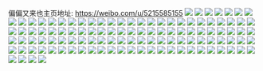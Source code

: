 偏偏又来也主页地址: https://weibo.com/u/5215585155 
![](https://wx4.sinaimg.cn/mw2000/005GY3Xdly1h94jnml06jj32c02c0u0x.jpg) 
![](https://wx4.sinaimg.cn/mw2000/005GY3Xdly1h94jnstqznj32c02c0npe.jpg) 
![](https://wx4.sinaimg.cn/mw2000/005GY3Xdly1h94jnuncidj32c02c0hdt.jpg) 
![](https://wx4.sinaimg.cn/mw2000/005GY3Xdly1h94jnku2ozj32c02c0hdt.jpg) 
![](https://wx4.sinaimg.cn/mw2000/005GY3Xdly1h94jnwt0gpj32c02c0npd.jpg) 
![](https://wx4.sinaimg.cn/mw2000/005GY3Xdly1h94jo4yd9zj30zs0tytmc.jpg) 
![](https://wx4.sinaimg.cn/mw2000/005GY3Xdly1h91i9mq5sqj32c02c07wi.jpg) 
![](https://wx4.sinaimg.cn/mw2000/005GY3Xdly1h6z8ma8r9dj30u014075b.jpg) 
![](https://wx4.sinaimg.cn/mw2000/005GY3Xdly1h61xy5suu5j31400u07a0.jpg) 
![](https://wx4.sinaimg.cn/mw2000/005GY3Xdly1h61xy6n8ihj30u0140qa9.jpg) 
![](https://wx4.sinaimg.cn/mw2000/005GY3Xdly1h61xy7iuf6j31400u0dln.jpg) 
![](https://wx4.sinaimg.cn/mw2000/005GY3Xdly1h61xy8orh8j31400u0n35.jpg) 
![](https://wx4.sinaimg.cn/mw2000/005GY3Xdly1h61xzkz3qcj31400u0gnl.jpg) 
![](https://wx4.sinaimg.cn/mw2000/005GY3Xdly1h4v72yia07j32c0340qv6.jpg) 
![](https://wx4.sinaimg.cn/mw2000/005GY3Xdly1h2yvlr9fgwj31hc0u04e9.jpg) 
![](https://wx4.sinaimg.cn/mw2000/005GY3Xdly1h2yvlry4s9j30u00u07gs.jpg) 
![](https://wx4.sinaimg.cn/mw2000/005GY3Xdly1h2yvlsgj9hj30u00u07ah.jpg) 
![](https://wx4.sinaimg.cn/mw2000/005GY3Xdly1h2yvltbm1xj30u00u0aet.jpg) 
![](https://wx4.sinaimg.cn/mw2000/005GY3Xdly1h2yvlu0qy5j30u0140qfo.jpg) 
![](https://wx4.sinaimg.cn/mw2000/005GY3Xdly1h2yvluqhf2j31400u0gv6.jpg) 
![](https://wx4.sinaimg.cn/mw2000/005GY3Xdly1h16rimmoohj30u00u0407.jpg) 
![](https://wx4.sinaimg.cn/mw2000/005GY3Xdly1h16rldmbhjj32c03401kz.jpg) 
![](https://wx4.sinaimg.cn/mw2000/005GY3Xdly1h16rlelqm5j33402c04qp.jpg) 
![](https://wx4.sinaimg.cn/mw2000/005GY3Xdly1h16rlc756oj32c03404qr.jpg) 
![](https://wx4.sinaimg.cn/mw2000/005GY3Xdly1gwxmdmybvmj30se1egqdm.jpg) 
![](https://wx4.sinaimg.cn/mw2000/005GY3Xdly1gwxmdqapynj31hc0u0aip.jpg) 
![](https://wx4.sinaimg.cn/mw2000/005GY3Xdly1gwxmdrv0kcj31hc0u0guy.jpg) 
![](https://wx4.sinaimg.cn/mw2000/005GY3Xdly1gwxmdjxbkhj31hc0u0dmv.jpg) 
![](https://wx4.sinaimg.cn/mw2000/005GY3Xdly1gwxmdsvlgej31hc0u0woy.jpg) 
![](https://wx4.sinaimg.cn/mw2000/005GY3Xdly1gwxmdtvkiij30u0140wng.jpg) 
![](https://wx4.sinaimg.cn/mw2000/005GY3Xdly1gwxmduwj0wj30u0140n5h.jpg) 
![](https://wx4.sinaimg.cn/mw2000/005GY3Xdly1gwxmdvye1yj30u0140k13.jpg) 
![](https://wx4.sinaimg.cn/mw2000/005GY3Xdly1gwxmdwqh92j31400u0ahs.jpg) 
![](https://wx4.sinaimg.cn/mw2000/005GY3Xdly1gvrkn6hr1gj61400u044v02.jpg) 
![](https://wx4.sinaimg.cn/mw2000/005GY3Xdly1gvrknl1i8oj61400u0qbk02.jpg) 
![](https://wx4.sinaimg.cn/mw2000/005GY3Xdly1gvrkmu8kjgj60u0140tk402.jpg) 
![](https://wx4.sinaimg.cn/mw2000/005GY3Xdly1gvrknpvisbj61400u0djc02.jpg) 
![](https://wx4.sinaimg.cn/mw2000/005GY3Xdly1gvrkn2x0u3j60u0140n6002.jpg) 
![](https://wx4.sinaimg.cn/mw2000/005GY3Xdly1gvrknsz2y7j60u0140jve02.jpg) 
![](https://wx4.sinaimg.cn/mw2000/005GY3Xdly1gvrknv3ticj61400u0wlg02.jpg) 
![](https://wx4.sinaimg.cn/mw2000/005GY3Xdly1gvrknwj4bvj60u01400wm02.jpg) 
![](https://wx4.sinaimg.cn/mw2000/005GY3Xdly1gvrko0jjvkj61400u0k4c02.jpg) 
![](https://wx4.sinaimg.cn/mw2000/005GY3Xdly1gtnsp82wwbj33402c0e82.jpg) 
![](https://wx4.sinaimg.cn/mw2000/005GY3Xdly1gtnspa7twqj33402c04qr.jpg) 
![](https://wx4.sinaimg.cn/mw2000/005GY3Xdly1gtnspcez9sj33402c0qv6.jpg) 
![](https://wx4.sinaimg.cn/mw2000/005GY3Xdly1gtnspf33ezj32c03407wi.jpg) 
![](https://wx4.sinaimg.cn/mw2000/005GY3Xdly1gtnsph0c88j32c03407wi.jpg) 
![](https://wx4.sinaimg.cn/mw2000/005GY3Xdly1gtnsp69ikrj33402c0kjm.jpg) 
![](https://wx4.sinaimg.cn/mw2000/005GY3Xdly1gt8f25v3qij30p00xctdu.jpg) 
![](https://wx4.sinaimg.cn/mw2000/005GY3Xdly1gt8f267oaoj30p00xc43j.jpg) 
![](https://wx4.sinaimg.cn/mw2000/005GY3Xdly1gruy5hf1d4j30wi0q40w9.jpg) 
![](https://wx4.sinaimg.cn/mw2000/005GY3Xdly1gruy5g66maj33402c0qol.jpg) 
![](https://wx4.sinaimg.cn/mw2000/005GY3Xdly1gruy5r79tuj30wi1ycb2b.jpg) 
![](https://wx4.sinaimg.cn/mw2000/005GY3Xdly1gruy5tnuntj33402c0b1v.jpg) 
![](https://wx4.sinaimg.cn/mw2000/005GY3Xdly1gruy5xflwmj33402c04qp.jpg) 
![](https://wx4.sinaimg.cn/mw2000/005GY3Xdly1gruy61byw9j33402c04qp.jpg) 
![](https://wx4.sinaimg.cn/mw2000/005GY3Xdly1go3gtjmf0rj33402c0kjl.jpg) 
![](https://wx4.sinaimg.cn/mw2000/005GY3Xdly1go3gthh9jwj33402c0npd.jpg) 
![](https://wx4.sinaimg.cn/mw2000/005GY3Xdly1go3gtg2u49j32c0340npe.jpg) 
![](https://wx4.sinaimg.cn/mw2000/005GY3Xdly1go3gtmb2rqj33402c0kjl.jpg) 
![](https://wx4.sinaimg.cn/mw2000/005GY3Xdly1gnk1zhbuyjj33ao4m5b2c.jpg) 
![](https://wx4.sinaimg.cn/mw2000/005GY3Xdly1gmhrldeq77j30u0140tfk.jpg) 
![](https://wx4.sinaimg.cn/mw2000/005GY3Xdly1gmhrlcopb9j30u0140n49.jpg) 
![](https://wx4.sinaimg.cn/mw2000/005GY3Xdly1gjdla50hp7j30u0160agb.jpg) 
![](https://wx4.sinaimg.cn/mw2000/005GY3Xdly1gfosq63lbbj30dw0dwabo.jpg) 
![](https://wx4.sinaimg.cn/mw2000/005GY3Xdly1gf3pv2cvxcj30u01900xr.jpg) 
![](https://wx4.sinaimg.cn/mw2000/005GY3Xdly1gee1lgmz1sj31120ku41y.jpg) 
![](https://wx4.sinaimg.cn/mw2000/005GY3Xdly1ge4y9bma2zj30u00u0n8p.jpg) 
![](https://wx4.sinaimg.cn/mw2000/005GY3Xdly1ge4y9ccvg6j30u00u04bp.jpg) 
![](https://wx4.sinaimg.cn/mw2000/005GY3Xdly1g9lyrtqzsdj30u01sy0xw.jpg) 
![](https://wx4.sinaimg.cn/mw2000/005GY3Xdly1g7iiq46ynkj30u00u0jvp.jpg) 
![](https://wx4.sinaimg.cn/mw2000/005GY3Xdly1g71sgobfp9j30u01rcgwm.jpg) 
![](https://wx4.sinaimg.cn/mw2000/005GY3Xdly1g71sgompnwj30ew0ewgmj.jpg) 
![](https://wx4.sinaimg.cn/mw2000/005GY3Xdly1g6izh329i6j30u00u0q65.jpg) 
![](https://wx4.sinaimg.cn/mw2000/005GY3Xdly1g5vo1x287vj30u0190wiv.jpg) 
![](https://wx4.sinaimg.cn/mw2000/005GY3Xdly1g5vo1xazo2j30u0190gr0.jpg) 
![](https://wx4.sinaimg.cn/mw2000/005GY3Xdly1g5vo2aw6pxj30u0190jw9.jpg) 
![](https://wx4.sinaimg.cn/mw2000/005GY3Xdly1g5f89jt2ovj30u00u0qae.jpg) 
![](https://wx4.sinaimg.cn/mw2000/005GY3Xdly1g5f89kcbbhj309g0cqwgu.jpg) 
![](https://wx4.sinaimg.cn/mw2000/005GY3Xdly1g5f89k46vsj30u0270tiw.jpg) 
![](https://wx4.sinaimg.cn/mw2000/005GY3Xdly1g5f89kkz9gj30u01t045i.jpg) 
![](https://wx4.sinaimg.cn/mw2000/005GY3Xdly1g5f89kvxynj30u01t011d.jpg) 
![](https://wx4.sinaimg.cn/mw2000/005GY3Xdly1g5f89l8w0zj30u01t0akr.jpg) 
![](https://wx4.sinaimg.cn/mw2000/005GY3Xdly1g57ams4omjj30u0140di6.jpg) 
![](https://wx4.sinaimg.cn/mw2000/005GY3Xdly1g57amze50fj30u0190wky.jpg) 
![](https://wx4.sinaimg.cn/mw2000/005GY3Xdly1g57amyoi7nj30ua0u010i.jpg) 
![](https://wx4.sinaimg.cn/mw2000/005GY3Xdly1g57amz16q1j30u90u044p.jpg) 
![](https://wx4.sinaimg.cn/mw2000/005GY3Xdly1g57amzvti5j31900u0n4d.jpg) 
![](https://wx4.sinaimg.cn/mw2000/005GY3Xdly1g42c1dzq7sj30rs13twj2.jpg) 
![](https://wx4.sinaimg.cn/mw2000/005GY3Xdgy1fyh3xwj64mj30qo13zaf1.jpg) 
![](https://wx4.sinaimg.cn/mw2000/005GY3Xdgy1fwnxpqzsdzj31qi0u00ve.jpg) 
![](https://wx4.sinaimg.cn/mw2000/005GY3Xdgy1fwnxprgrxuj31p40u0h15.jpg) 
![](https://wx4.sinaimg.cn/mw2000/005GY3Xdgy1fwnxpruwb8j31qi0u0mzd.jpg) 
![](https://wx4.sinaimg.cn/mw2000/005GY3Xdgy1fwnxps1hshj31qi0u076o.jpg) 
![](https://wx4.sinaimg.cn/mw2000/005GY3Xdgy1fwnxps9li1j31qi0u040z.jpg) 
![](https://wx4.sinaimg.cn/mw2000/005GY3Xdgy1fwnxpsflilj30k00u0my7.jpg) 
![](https://wx4.sinaimg.cn/mw2000/005GY3Xdgy1fwnxpsmvgqj30k00t3abu.jpg) 
![](https://wx4.sinaimg.cn/mw2000/005GY3Xdgy1fwnxpsuw22j30k00u075q.jpg) 
![](https://wx4.sinaimg.cn/mw2000/005GY3Xdly1ftzayw1nl4j30u00u03zu.jpg) 
![](https://wx4.sinaimg.cn/mw2000/005GY3Xdly1ftzaywikykj324h24h4qp.jpg) 
![](https://wx4.sinaimg.cn/mw2000/005GY3Xdly1ftzayxcszjj32c02c04qp.jpg) 
![](https://wx4.sinaimg.cn/mw2000/005GY3Xdly1ftzayxzfmmj30u00u00w3.jpg) 
![](https://wx4.sinaimg.cn/mw2000/005GY3Xdly1ftzayy6tbgj30u00u041u.jpg) 
![](https://wx4.sinaimg.cn/mw2000/005GY3Xdly1ftzayydqxbj30u00u0whv.jpg) 
![](https://wx4.sinaimg.cn/mw2000/005GY3Xdly1ftueuj75mlj33k01ogu0z.jpg) 
![](https://wx4.sinaimg.cn/mw2000/005GY3Xdly1ftueukvmvkj33k01ogu0y.jpg) 
![](https://wx4.sinaimg.cn/mw2000/005GY3Xdly1ftueumw1k0j33k01ognpf.jpg) 
![](https://wx4.sinaimg.cn/mw2000/005GY3Xdly1ftueuoobmrj31og3k01kz.jpg) 
![](https://wx4.sinaimg.cn/mw2000/005GY3Xdgy1ftbxlgk6l3j33k01ogqv5.jpg) 
![](https://wx4.sinaimg.cn/mw2000/005GY3Xdgy1ftbxlhor6oj33k01ogqv5.jpg) 
![](https://wx4.sinaimg.cn/mw2000/005GY3Xdgy1ftbxlir15tj33k01ogx6p.jpg) 
